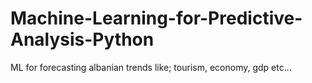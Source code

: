 # Machine-Learning-for-Predictive-Analysis-Python
ML for forecasting albanian trends like; tourism, economy, gdp etc...
